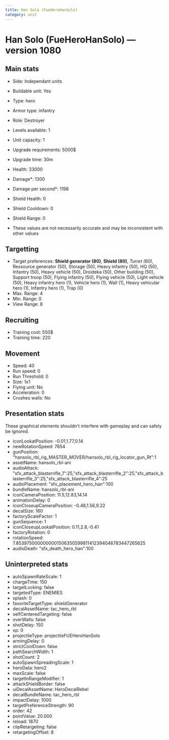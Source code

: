 ```yaml
---
title: Han Solo (FueHeroHanSolo)
category: unit
---
```


# Han Solo (FueHeroHanSolo) — version 1080

## Main stats

  * Side: Independant units
  * Buildable unit: Yes
  * Type: hero
  * Armor type: infantry
  * Role: Destroyer
  * Levels available: 1
  * Unit capacity: 1
  * Upgrade requirements: 5000$
  * Upgrade time: 30m
  * Health: 33000
  * Damage*: 1300
  * Damage per second*: 1198
  * Shield Health: 0
  * Shield Cooldown: 0
  * Shield Range: 0

* These values are not necessarily accurate and may be inconsistent with other values

## Targetting

  * Target preferences: **Shield generator (80)**, **Shield (80)**, _Turret (60)_, Ressource generator (50), Storage (50), Heavy infantry (50), HQ (50), Infantry (50), Heavy vehicle (50), Droideka (50), Other building (50), Support troop (50), Flying infantry (50), Flying vehicle (50), Light vehicle (50), Heavy infantry hero (1), Vehicle hero (1), Wall (1), Heavy vehicular hero (1), Infantry hero (1), Trap (0)
  * Max. Range: 4
  * Min. Range: 0
  * View Range: 8

## Recruiting

  * Training cost: 550$
  * Training time: 220

## Movement

  * Speed: 40
  * Run speed: 0
  * Run Threshold: 0
  * Size: 1x1
  * Flying unit: No
  * Acceleration: 0
  * Crushes walls: No

## Presentation stats

These graphical elements shouldn't interfere with gameplay and can safely be ignored.

  * iconLookatPosition: -0.01,1.77,0.14
  * newRotationSpeed: 7854
  * gunPosition: "hansolo_rbl_rig_MASTER_MOVER/hansolo_rbl_rig_locator_gun_Rt":1
  * assetName: hansolo_rbl-ani
  * audioAttack: "sfx_attack_blasterrifle_1":25,"sfx_attack_blasterrifle_2":25,"sfx_attack_blasterrifle_3":25,"sfx_attack_blasterrifle_4":25
  * audioPlacement: "sfx_placement_hero_han":100
  * bundleName: hansolo_rbl-ani
  * iconCameraPosition: 11.5,12.83,14.14
  * animationDelay: 0
  * iconCloseupCameraPosition: -0.48,1.56,9.22
  * decalSize: 160
  * factoryScaleFactor: 1
  * gunSequence: 1
  * iconCloseupLookatPosition: 0.11,2.8,-0.41
  * factoryRotation: 0
  * rotationSpeed: 7.8539750000000001506350599811412394046783447265625
  * audioDeath: "sfx_death_hero_han":100

## Uninterpreted stats

  * autoSpawnRateScale: 1
  * chargeTime: 150
  * targetLocking: false
  * targetedType: ENEMIES
  * splash: 0
  * favoriteTargetType: shieldGenerator
  * decalAssetName: tac_hero_rbl
  * selfCenteredTargeting: false
  * overWalls: false
  * shotDelay: 150
  * xp: 0
  * projectileType: projectileFUEHeroHanSolo
  * armingDelay: 0
  * strictCoolDown: false
  * pathSearchWidth: 1
  * shotCount: 2
  * autoSpawnSpreadingScale: 1
  * heroData: hero2
  * maxScale: false
  * targetInRangeModifier: 1
  * attackShieldBorder: false
  * uiDecalAssetName: HeroDecalRebel
  * decalBundleName: tac_hero_rbl
  * impactDelay: 1000
  * targetPreferenceStrength: 90
  * order: 42
  * pointValue: 20.000
  * reload: 1870
  * clipRetargeting: false
  * retargetingOffset: 8

